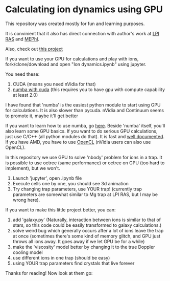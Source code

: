 # Calculating ion dynamics using GPU

This repository was created mostly for fun and learning purposes.

It is convinient that it also has direct connection with author's work at [LPI RAS](http://www.lebedev.ru) and [MEPhI](https://mephi.ru/).

Also, check out [this project](http://www.ytterbium.space/)

If you want to use your GPU for calculations and play with ions, fork/clone/download and open "Ion dynamics.ipynb" using jupyter.

You need these:
1) CUDA (means you need nVidia for that)
2) [numba with cuda](http://numba.pydata.org/numba-doc/dev/cuda/overview.html) (this requires you to have gpu with compute capability at least 2.0)

I have found that 'numba' is the easiest python module to start using GPU for calculations. It is also slower than pycuda. nVidia and Continuum seems to promote it, maybe it'll get better

If you want to learn how to use numba, go [here](https://nyu-cds.github.io/python-numba/05-cuda/). Beside 'numba' itself, you'll also learn some GPU basics. If you want to do serious GPU calculations, just use C/C++ (all python modules do that). It is fast and [well documented](http://docs.nvidia.com/cuda/). If you have AMD, you have to use [OpenCL](https://www.khronos.org/opencl/) (nVidia users can also use OpenCL).

In this repository we use GPU to solve 'nbody' problem for ions in a trap. It is possible to use octree (same performance) or octree on GPU (too hard to implement), but we won't.
1) Launch 'jupyter', open .ipynb file
2) Execute cells one by one, you should see 3d animation
3) Try changing trap parameters, use YOUR trap! (currently trap parameters are somewhat similar to Mg trap at LPI RAS, but I may be wrong here).

If you want to make this little project better, you can:
1) add 'galaxy.py' (Naturally, interaction between ions is similar to that of stars, so this code could be easily transformed to galaxy calculations.)
2) solve weird bug which generally occurs after a lot of ions leave the trap at once (sometimes there's some kind of memory glitch, and GPU just throws all ions away. It goes away if we let GPU be for a while)
3) make the 'viscosity' model better by changing it to the true Doppler cooling model
4) use different ions in one trap (should be easy)
5) using YOUR trap parameters find crystals that live forever


Thanks for reading! Now look at them go:
